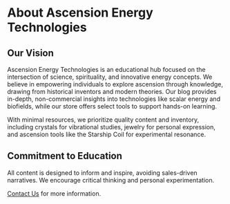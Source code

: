 # About Ascension Energy Technologies

## Our Vision

Ascension Energy Technologies is an educational hub focused on the intersection of science, spirituality, and innovative energy concepts. We believe in empowering individuals to explore ascension through knowledge, drawing from historical inventors and modern theories. Our blog provides in-depth, non-commercial insights into technologies like scalar energy and biofields, while our store offers select tools to support hands-on learning.

With minimal resources, we prioritize quality content and inventory, including crystals for vibrational studies, jewelry for personal expression, and ascension tools like the Starship Coil for experimental resonance.

## Commitment to Education

All content is designed to inform and inspire, avoiding sales-driven narratives. We encourage critical thinking and personal experimentation.

[Contact Us](/contact) for more information.
